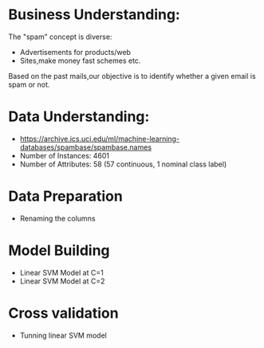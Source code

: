 
# Business Understanding: 
The "spam" concept is diverse:
* Advertisements for products/web
* Sites,make money fast schemes etc.

Based on the past mails,our objective is to identify whether a given email is spam or not.


# Data Understanding: 
* https://archive.ics.uci.edu/ml/machine-learning-databases/spambase/spambase.names
* Number of Instances: 4601
* Number of Attributes: 58 (57 continuous, 1 nominal class label)

# Data Preparation
* Renaming the columns

# Model Building 
* Linear SVM Model at C=1
* Linear SVM Model at C=2

# Cross validation 
* Tunning linear SVM model
